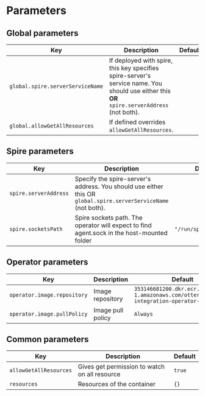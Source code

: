 # Parameters

## Global parameters
| Key                              | Description                                                                                                                                 | Default |
|----------------------------------|---------------------------------------------------------------------------------------------------------------------------------------------|---------|
| `global.spire.serverServiceName` | If deployed with spire, this key specifies spire-server's service name. You should use either this **OR** `spire.serverAddress` (not both). |         |
| `global.allowGetAllResources`    | If defined overrides `allowGetAllResources`.                                                                                                |         |

## Spire parameters

| Key                   | Description                                                                                                    | Default                |
|-----------------------|----------------------------------------------------------------------------------------------------------------|------------------------|
| `spire.serverAddress` | Specify the spire-server's address. You should use either this OR `global.spire.serverServiceName` (not both). |                        |  
| `spire.socketsPath`   | Spire sockets path. The operator will expect to find agent.sock in the host-mounted folder                     | `"/run/spire/sockets"` |

## Operator parameters

| Key                         | Description       | Default                                                                                   |
|-----------------------------|-------------------|-------------------------------------------------------------------------------------------|
| `operator.image.repository` | Image repository  | `353146681200.dkr.ecr.us-east-1.amazonaws.com/otterize:spire-integration-operator-latest` |
| `operator.image.pullPolicy` | Image pull policy | `Always`                                                                                  |

## Common parameters

| Key                    | Description                                   | Default |
|------------------------|-----------------------------------------------|---------|
| `allowGetAllResources` | Gives get permission to watch on all resource | `true`  |
| `resources`            | Resources of the container                    | `{}`    |

